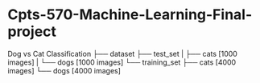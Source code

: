 # Cpts-570-Machine-Learning-Final-project
Dog vs Cat Classification
├── dataset
    ├── test_set
    |   ├── cats [1000 images]
    |   └── dogs [1000 images]
    └── training_set
        ├── cats [4000 images]
        └── dogs [4000 images]
